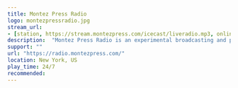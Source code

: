 ```yaml
---
title: Montez Press Radio
logo: montezpressradio.jpg
stream_url:
- [station, https://stream.montezpress.com/icecast/liveradio.mp3, online]
description:  "Montez Press Radio is an experimental broadcasting and performance platform."
support: ""
url: "https://radio.montezpress.com/"
location: New York, US
play_time: 24/7
recommended:
---
```

